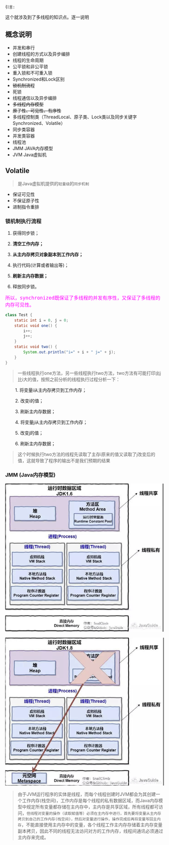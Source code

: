 `引言:`

这个就涉及到了多线程的知识点。逐一说明



## 概念说明

* 并发和串行
* 创建线程的方式以及异步编排
* 线程的生命周期
* 公平锁和非公平锁
* 重入锁和不可重入锁
* Synchronized和Lock区别
* ~~锁机制流程~~
* 死锁
* 线程通信以及异步编排
* ~~多线程内存模型~~
* ~~原子性、可见性、有序性~~
* 多线程控制类（ThreadLocal、原子类、Lock类以及同步关键字Synchronized、Volatile）
* 同步类容器
* 并发类容器
* 线程池
* JMM JAVA内存模型
* JVM  Java虚拟机





## Volatile

> 是Java虚拟机提供的`轻量级`的`同步机制`

* 保证可见性
* 不保证原子性
* 进制指令重排



### 锁机制执行流程

1. 获得同步锁；

2. **清空工作内存；**

3. **从主内存拷贝对象副本到工作内存；**

4. 执行代码(计算或者输出等)；

5. **刷新主内存数据；**

6. 释放同步锁。

<font size=4 color=ffooff><code>所以，synchronized既保证了多线程的并发有序性，又保证了多线程的内存可见性。</code></font>

```java
class Test {
	static int i = 0, j = 0;
	static void one() {
		i++;
		j++;
	}
	static void two() {
		System.out.println("i=" + i + " j=" + j);
	}
}
```

>一些线程执行one方法，另一些线程执行two方法，two方法有可能打印出j比i大的值，按照之前分析的线程执行过程分析一下：

           1. 将变量i从主内存拷贝到工作内存；

           2. 改变i的值；

           3. 刷新主内存数据；

           4. 将变量j从主内存拷贝到工作内存；

           5. 改变j的值；

           6. 刷新主内存数据；

>这个时候执行two方法的线程先读取了主存i原来的值又读取了j改变后的值，这就导致了程序的输出不是我们预期的结果





### JMM (Java内存模型)

![image-20210325205222573](第一章-谈谈你对Volatile的理解.assets/image-20210325205222573.png)

![image-20210325205237525](第一章-谈谈你对Volatile的理解.assets/image-20210325205237525.png)

> 由于JVM运行程序的实体是线程，而每个线程创建时JVM都会为其创建一个工作内存(栈空间)，工作内存是每个线程的私有数据区域，而Java内存模型中规定所有变量都存储在主内存中，主内存是共享区域，所有线程都可访问，`但线程对变量的操作（读取赋值等）必须在主内存中进行，首先要将变量从主内存拷贝到自己的工作内存(栈空间)，然后对变量进行操作，操作完成后再将变量写回主内存`，不能直接使用主内存中的变量，各个线程工作主内存存储着主内存变量副本拷贝，因此不同的线程无法访问对方的工作内存，线程间通讯必须通过主内存来完成。